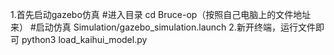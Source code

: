 1.首先启动gazebo仿真
#进入目录
cd Bruce-op（按照自己电脑上的文件地址来）
#启动仿真
Simulation/gazebo_simulation.launch
2.新开终端，运行文件即可
python3 load_kaihui_model.py